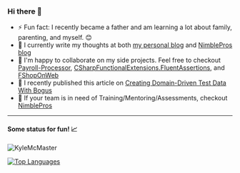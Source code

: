### Hi there 👋

- ⚡ Fun fact: I recently became a father and am learning a lot about family, parenting, and myself. 😊
- 🔭 I currently write my thoughts at both [my personal blog](https://www.kylemcmaster.com/) and [NimblePros blog](https://blog.nimblepros.com/author/kyle/)
- 👯 I'm happy to collaborate on my side projects. Feel free to checkout [Payroll-Processor](https://github.com/KyleMcMaster/payroll-processor), [CSharpFunctionalExtensions.FluentAssertions](https://github.com/NitroDevs/CSharpFunctionalExtensions.FluentAssertions), and [FShopOnWeb](https://github.com/NitroDevs/FShopOnWeb)
- 📝 I recently published this article on [Creating Domain-Driven Test Data With Bogus](https://blog.nimblepros.com/blogs/creating-domain-driven-test-data-with-bogus/)
- 🎲 If your team is in need of Training/Mentoring/Assessments, checkout [NimblePros](https://nimblepros.com/)

<hr />

#### Some status for fun! 📈

<p>
  <img align="center" src="https://github-readme-stats.vercel.app/api?username=KyleMcMaster&show_icons=true&theme=dark" alt="KyleMcMaster" />

  <a href="https://github.com/kylemcmaster" align="left"><img src="https://github-readme-stats.vercel.app/api/top-langs/?username=kylemcmaster&langs_count=10&title_color=0891b2&text_color=ffffff&icon_color=0891b2&bg_color=1c1917&hide_border=true&locale=en&custom_title=Top%20%Languages" alt="Top Languages" /></a>
<p/>

<!--
**KyleMcMaster/KyleMcMaster** is a ✨ _special_ ✨ repository because its `README.md` (this file) appears on your GitHub profile.

Here are some ideas to get you started:

- 🔭 I’m currently working on converting data layers frin EF to EF Core.
- 🌱 I’m currently learning something new everyday 
- 👯 I’m looking to collaborate on  [Payroll-Processor](https://github.com/KyleMcMaster/payroll-processor)
- 🤔 I’m looking for help with ...
- 💬 Ask me about ... 
- 📫 How to reach me: ...
- 😄 Pronouns: ... 📖
- ⚡ Fun fact: ... 


  <img src="https://github-readme-streak-stats.herokuapp.com/?user=KyleMcMaster&theme=dark"> 
  #<br />

<p>
  <img src="https://gh-readme.herokuapp.com/graph?username=KyleMcMaster&theme=xcode&area_color=6bffb5&area=true">
</p>
-->
